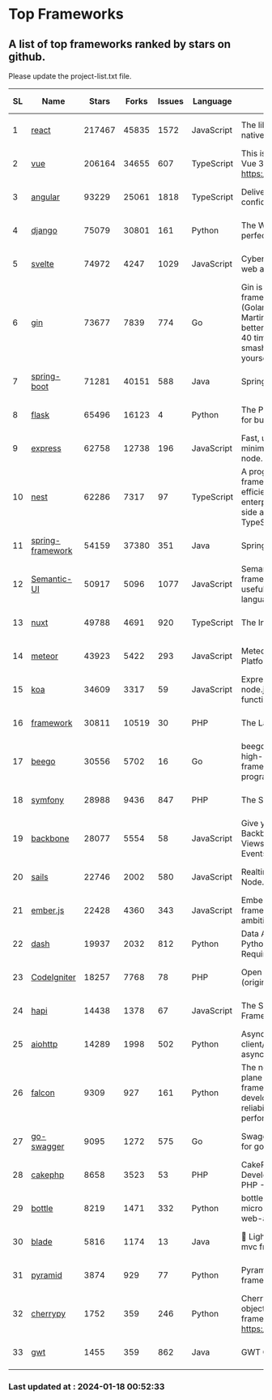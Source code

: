 # Top Frameworks
## A list of top frameworks ranked by stars on github.  
Please update the project-list.txt file.

| SL| Name  | Stars| Forks| Issues | Language | Description | Last Commit |
| --| ------| -----| ---- | ------ | -------- | ----------- | ----------- |
| 1 | [react](https://github.com/facebook/react) | 217467 | 45835 | 1572 | JavaScript | The library for web and native user interfaces. | 2024-01-17 01:27:15 |
| 2 | [vue](https://github.com/vuejs/vue) | 206164 | 34655 | 607 | TypeScript | This is the repo for Vue 2. For Vue 3, go to https://github.com/vuejs/core | 2023-12-31 13:23:55 |
| 3 | [angular](https://github.com/angular/angular) | 93229 | 25061 | 1818 | TypeScript | Deliver web apps with confidence 🚀 | 2024-01-18 00:47:17 |
| 4 | [django](https://github.com/django/django) | 75079 | 30801 | 161 | Python | The Web framework for perfectionists with deadlines. | 2024-01-17 13:00:02 |
| 5 | [svelte](https://github.com/sveltejs/svelte) | 74972 | 4247 | 1029 | JavaScript | Cybernetically enhanced web apps | 2024-01-17 23:53:04 |
| 6 | [gin](https://github.com/gin-gonic/gin) | 73677 | 7839 | 774 | Go | Gin is a HTTP web framework written in Go (Golang). It features a Martini-like API with much better performance -- up to 40 times faster. If you need smashing performance, get yourself some Gin. | 2023-12-13 02:28:51 |
| 7 | [spring-boot](https://github.com/spring-projects/spring-boot) | 71281 | 40151 | 588 | Java | Spring Boot | 2024-01-17 23:58:25 |
| 8 | [flask](https://github.com/pallets/flask) | 65496 | 16123 | 4 | Python | The Python micro framework for building web applications. | 2024-01-15 15:52:57 |
| 9 | [express](https://github.com/expressjs/express) | 62758 | 12738 | 196 | JavaScript | Fast, unopinionated, minimalist web framework for node. | 2023-06-04 15:47:20 |
| 10 | [nest](https://github.com/nestjs/nest) | 62286 | 7317 | 97 | TypeScript | A progressive Node.js framework for building efficient, scalable, and enterprise-grade server-side applications with TypeScript/JavaScript 🚀 | 2024-01-17 07:26:49 |
| 11 | [spring-framework](https://github.com/spring-projects/spring-framework) | 54159 | 37380 | 351 | Java | Spring Framework | 2024-01-17 20:30:59 |
| 12 | [Semantic-UI](https://github.com/Semantic-Org/Semantic-UI) | 50917 | 5096 | 1077 | JavaScript | Semantic is a UI component framework based around useful principles from natural language. | 2023-01-11 17:05:32 |
| 13 | [nuxt](https://github.com/nuxt/nuxt) | 49788 | 4691 | 920 | TypeScript | The Intuitive Vue Framework. | 2024-01-17 19:52:28 |
| 14 | [meteor](https://github.com/meteor/meteor) | 43923 | 5422 | 293 | JavaScript | Meteor, the JavaScript App Platform | 2024-01-16 13:33:38 |
| 15 | [koa](https://github.com/koajs/koa) | 34609 | 3317 | 59 | JavaScript | Expressive middleware for node.js using ES2017 async functions | 2024-01-17 02:02:10 |
| 16 | [framework](https://github.com/laravel/framework) | 30811 | 10519 | 30 | PHP | The Laravel Framework. | 2024-01-17 21:20:57 |
| 17 | [beego](https://github.com/beego/beego) | 30556 | 5702 | 16 | Go | beego is an open-source, high-performance web framework for the Go programming language. | 2024-01-07 09:39:19 |
| 18 | [symfony](https://github.com/symfony/symfony) | 28988 | 9436 | 847 | PHP | The Symfony PHP framework | 2024-01-17 16:15:12 |
| 19 | [backbone](https://github.com/jashkenas/backbone) | 28077 | 5554 | 58 | JavaScript | Give your JS App some Backbone with Models, Views, Collections, and Events | 2023-08-10 22:05:08 |
| 20 | [sails](https://github.com/balderdashy/sails) | 22746 | 2002 | 580 | JavaScript | Realtime MVC Framework for Node.js | 2024-01-04 21:53:25 |
| 21 | [ember.js](https://github.com/emberjs/ember.js) | 22428 | 4360 | 343 | JavaScript | Ember.js - A JavaScript framework for creating ambitious web applications | 2024-01-10 22:02:05 |
| 22 | [dash](https://github.com/plotly/dash) | 19937 | 2032 | 812 | Python | Data Apps & Dashboards for Python. No JavaScript Required. | 2024-01-09 17:54:08 |
| 23 | [CodeIgniter](https://github.com/bcit-ci/CodeIgniter) | 18257 | 7768 | 78 | PHP | Open Source PHP Framework (originally from EllisLab) | 2024-01-14 01:01:26 |
| 24 | [hapi](https://github.com/hapijs/hapi) | 14438 | 1378 | 67 | JavaScript | The Simple, Secure Framework Developers Trust | 2023-09-18 11:40:11 |
| 25 | [aiohttp](https://github.com/aio-libs/aiohttp) | 14289 | 1998 | 502 | Python | Asynchronous HTTP client/server framework for asyncio and Python | 2024-01-17 11:02:26 |
| 26 | [falcon](https://github.com/falconry/falcon) | 9309 | 927 | 161 | Python | The no-magic web data plane API and microservices framework for Python developers, with a focus on reliability, correctness, and performance at scale. | 2024-01-16 08:13:02 |
| 27 | [go-swagger](https://github.com/go-swagger/go-swagger) | 9095 | 1272 | 575 | Go | Swagger 2.0 implementation for go | 2024-01-10 07:58:34 |
| 28 | [cakephp](https://github.com/cakephp/cakephp) | 8658 | 3523 | 53 | PHP | CakePHP: The Rapid Development Framework for PHP - Official Repository | 2024-01-13 19:19:24 |
| 29 | [bottle](https://github.com/bottlepy/bottle) | 8219 | 1471 | 332 | Python | bottle.py is a fast and simple micro-framework for python web-applications. | 2024-01-03 22:31:48 |
| 30 | [blade](https://github.com/lets-blade/blade) | 5816 | 1174 | 13 | Java | :rocket: Lightning fast and elegant mvc framework for Java8 | 2023-06-16 05:18:49 |
| 31 | [pyramid](https://github.com/Pylons/pyramid) | 3874 | 929 | 77 | Python | Pyramid - A Python web framework | 2023-09-14 21:55:43 |
| 32 | [cherrypy](https://github.com/cherrypy/cherrypy) | 1752 | 359 | 246 | Python | CherryPy is a pythonic, object-oriented HTTP framework.      https://cherrypy.dev | 2024-01-05 18:28:32 |
| 33 | [gwt](https://github.com/gwtproject/gwt) | 1455 | 359 | 862 | Java | GWT Open Source Project | 2024-01-15 19:20:51 |

### Last updated at : 2024-01-18 00:52:33
